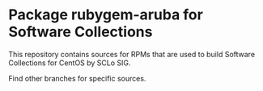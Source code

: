 # Package rubygem-aruba for Software Collections

This repository contains sources for RPMs that are used
to build Software Collections for CentOS by SCLo SIG.

Find other branches for specific sources.
